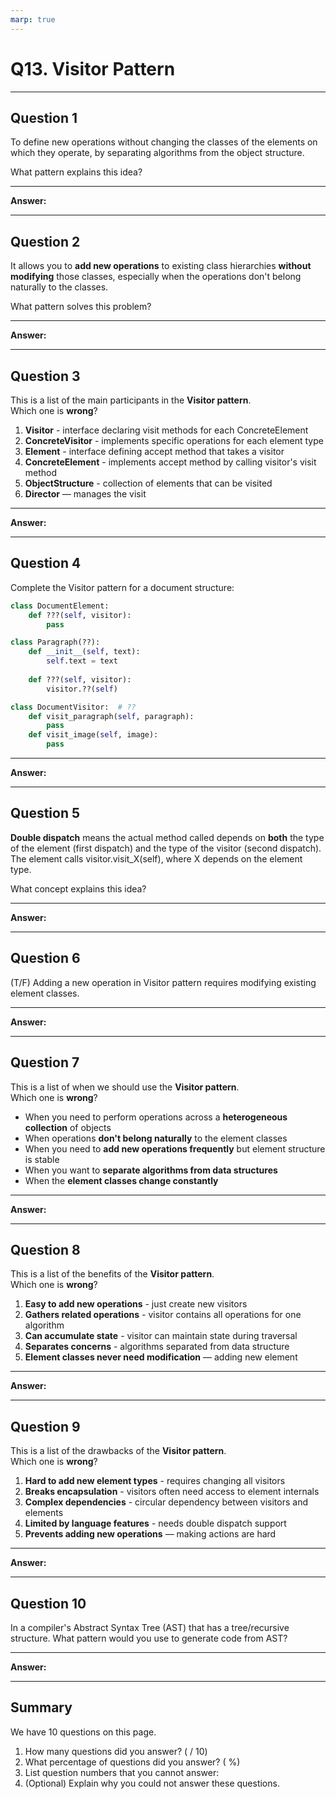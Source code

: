 ```yaml
---
marp: true
---
```


# Q13. Visitor Pattern

---

## Question 1

To define new operations without changing the classes of the elements on which they operate, by separating algorithms from the object structure.  

What pattern explains this idea?

---

**Answer:**  


---

## Question 2

It allows you to **add new operations** to existing class hierarchies **without modifying** those classes, especially when the operations don't belong naturally to the classes.

What pattern solves this problem?

---

**Answer:**


---

## Question 3

This is a list of the main participants in the **Visitor pattern**.  
Which one is **wrong**?

1. **Visitor** - interface declaring visit methods for each ConcreteElement
2. **ConcreteVisitor** - implements specific operations for each element type  
3. **Element** - interface defining accept method that takes a visitor
4. **ConcreteElement** - implements accept method by calling visitor's visit method
5. **ObjectStructure** - collection of elements that can be visited
6. **Director** — manages the visit

---

**Answer:**


---

## Question 4

Complete the Visitor pattern for a document structure:

```python
class DocumentElement:
    def ???(self, visitor):
        pass

class Paragraph(??):
    def __init__(self, text):
        self.text = text
    
    def ???(self, visitor):
        visitor.??(self)

class DocumentVisitor:  # ??
    def visit_paragraph(self, paragraph):
        pass
    def visit_image(self, image):
        pass
```

---

**Answer:**


---

## Question 5

**Double dispatch** means the actual method called depends on **both** the type of the element (first dispatch) and the type of the visitor (second dispatch). The element calls visitor.visit_X(self), where X depends on the element type.

What concept explains this idea?

---

**Answer:**


---

## Question 6

(T/F) Adding a new operation in Visitor pattern requires modifying existing element classes.

---

**Answer:**


---

## Question 7

This is a list of when we should use the **Visitor pattern**.  
Which one is **wrong**?

- When you need to perform operations across a **heterogeneous collection** of objects
- When operations **don't belong naturally** to the element classes
- When you need to **add new operations frequently** but element structure is stable
- When you want to **separate algorithms from data structures**
- When the **element classes change constantly**

---

**Answer:**


---

## Question 8

This is a list of the benefits of the **Visitor pattern**.  
Which one is **wrong**?

1. **Easy to add new operations** - just create new visitors
2. **Gathers related operations** - visitor contains all operations for one algorithm
3. **Can accumulate state** - visitor can maintain state during traversal
4. **Separates concerns** - algorithms separated from data structure
5. **Element classes never need modification** — adding new element

---

**Answer:**


---

## Question 9

This is a list of the drawbacks of the **Visitor pattern**.  
Which one is **wrong**?

1. **Hard to add new element types** - requires changing all visitors
2. **Breaks encapsulation** - visitors often need access to element internals
3. **Complex dependencies** - circular dependency between visitors and elements
4. **Limited by language features** - needs double dispatch support
5. **Prevents adding new operations** — making actions are hard  

---

**Answer:**


---

## Question 10

In a compiler's Abstract Syntax Tree (AST) that has a tree/recursive structure. What pattern would you use to generate code from AST?

---

**Answer:**


---

## Summary

We have 10 questions on this page.

1. How many questions did you answer? ( / 10)
2. What percentage of questions did you answer? (  %)
3. List question numbers that you cannot answer:
4. (Optional) Explain why you could not answer these questions.
